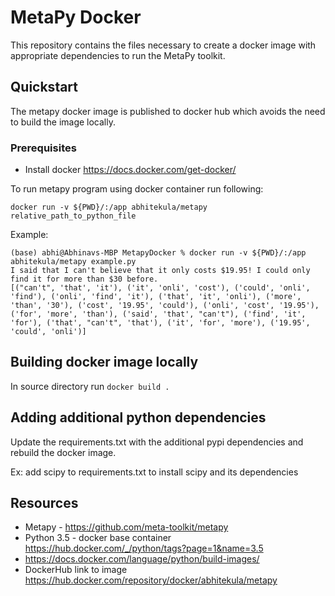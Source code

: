 # MetaPy Docker

This repository contains the files necessary to create a docker image with appropriate dependencies to run the MetaPy toolkit.

## Quickstart
The metapy docker image is published to docker hub which avoids the need to build the image locally.

### Prerequisites
* Install docker https://docs.docker.com/get-docker/

To run metapy program using docker container run following:
```
docker run -v ${PWD}/:/app abhitekula/metapy relative_path_to_python_file
```

Example:
```
(base) abhi@Abhinavs-MBP MetapyDocker % docker run -v ${PWD}/:/app abhitekula/metapy example.py
I said that I can't believe that it only costs $19.95! I could only find it for more than $30 before.
[("can't", 'that', 'it'), ('it', 'onli', 'cost'), ('could', 'onli', 'find'), ('onli', 'find', 'it'), ('that', 'it', 'onli'), ('more', 'than', '30'), ('cost', '19.95', 'could'), ('onli', 'cost', '19.95'), ('for', 'more', 'than'), ('said', 'that', "can't"), ('find', 'it', 'for'), ('that', "can't", 'that'), ('it', 'for', 'more'), ('19.95', 'could', 'onli')]
```

## Building docker image locally
In source directory run ```docker build .```

## Adding additional python dependencies
Update the requirements.txt with the additional pypi dependencies and rebuild the docker image.

Ex: add scipy to requirements.txt to install scipy and its dependencies

## Resources
* Metapy - https://github.com/meta-toolkit/metapy
* Python 3.5 - docker base container https://hub.docker.com/_/python/tags?page=1&name=3.5
* https://docs.docker.com/language/python/build-images/
* DockerHub link to image https://hub.docker.com/repository/docker/abhitekula/metapy